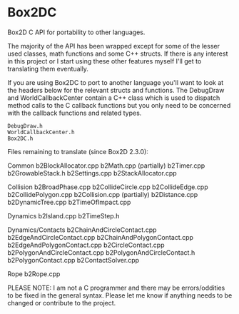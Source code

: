 Box2DC
======

Box2D C API for portability to other languages.

The majority of the API has been wrapped except for some of the lesser used classes, math functions and some C++ structs. If there is any interest in this project or I start using these other features myself I'll get to translating them eventually.

If you are using Box2DC to port to another language you'll want to look at the headers below for the relevant structs and functions. The DebugDraw and WorldCallbackCenter contain a C++ class which is used to dispatch method calls to the C callback functions but you only need to be concerned with the callback functions and related types.

    DebugDraw.h
    WorldCallbackCenter.h
    Box2DC.h

Files remaining to translate (since Box2D 2.3.0):

Common
    b2BlockAllocator.cpp
    b2Math.cpp (partially)
    b2Timer.cpp
    b2GrowableStack.h
    b2Settings.cpp
    b2StackAllocator.cpp

Collision
    b2BroadPhase.cpp
    b2CollideCircle.cpp
    b2CollideEdge.cpp
    b2CollidePolygon.cpp
    b2Collision.cpp (partially)
    b2Distance.cpp
    b2DynamicTree.cpp
    b2TimeOfImpact.cpp

Dynamics
    b2Island.cpp
    b2TimeStep.h

Dynamics/Contacts
    b2ChainAndCircleContact.cpp
    b2EdgeAndCircleContact.cpp
    b2ChainAndPolygonContact.cpp
    b2EdgeAndPolygonContact.cpp
    b2CircleContact.cpp
    b2PolygonAndCircleContact.cpp
    b2PolygonAndCircleContact.h
    b2PolygonContact.cpp
    b2ContactSolver.cpp

Rope
    b2Rope.cpp

PLEASE NOTE: I am not a C programmer and there may be errors/oddities to be fixed in the general syntax. Please let me know if anything needs to be changed or contribute to the project.

